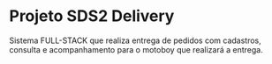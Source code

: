 # Projeto SDS2 Delivery

Sistema FULL-STACK que realiza entrega de pedidos com cadastros, consulta e acompanhamento para o motoboy que realizará a entrega.
